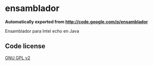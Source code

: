 # ensamblador
**Automatically exported from http://code.google.com/p/ensamblador**

Ensamblador para Intel echo en Java


## Code license
[GNU GPL v2](http://www.gnu.org/licenses/old-licenses/gpl-2.0.html)
